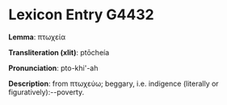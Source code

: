 # Lexicon Entry G4432

**Lemma**: πτωχεία

**Transliteration (xlit)**: ptōcheía

**Pronunciation**: pto-khi'-ah

**Description**:
from πτωχεύω; beggary, i.e. indigence (literally or figuratively):--poverty.
